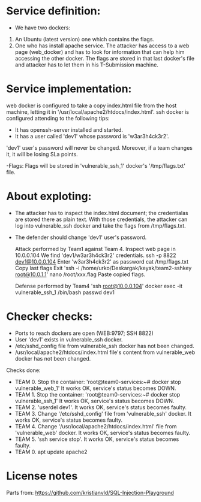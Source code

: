 # Service definition:
- We have two dockers: 
1. An Ubuntu (latest version) one which contains the flags. 
2. One who has install apache service. 
The attacker has access to a web page (web_docker) and has to look for information that can help him accessing the other docker.
The flags are stored in that last docker's file and attacker has to let them in his T-Submission machine. 

# Service implementation:
web docker is configured to take a copy index.html file from the host machine, letting it in '/usr/local/apache2/htdocs/index.html'. 
ssh docker is configured attending to the following tips:
  - It has openssh-server installed and started. 
  - It has a user called 'dev1' whose password is 'w3ar3h4ck3r2'. 

 'dev1' user's password will never be changed. Moreover, if a team changes it, it will be losing SLa points. 
 
-Flags: 
    Flags will be stored in 'vulnerable_ssh_1' docker's '/tmp/flags.txt' file. 

# About exploting:
- The attacker has to inspect the index.html document; the credentialas are stored there as plain text. With those credentials, the attacker can log into vulnerable_ssh docker and take the flags from /tmp/flags.txt.
- The defender should change 'dev1' user's password. 
  
  Attack performed by Team1 against Team 4. 
  Inspect web page in 10.0.0.104
      We find 'dev1/w3ar3h4ck3r2' credentials.
  ssh -p 8822 dev1@10.0.0.104
        Enter 'w3ar3h4ck3r2' as password
  cat /tmp/flags.txt
     Copy last flags
     Exit
  'ssh -i /home/urko/Deskargak/keyak/team2-sshkey root@10.0.1.1'
  nano /root/xxx.flag
    Paste copied flags. 

  Defense performed by Team4
     'ssh root@10.0.0.104'
     docker exec -it vulnerable_ssh_1 /bin/bash
     passwd dev1
     

# Checker checks:
- Ports to reach dockers are open (WEB:9797; SSH 8822)
- User 'dev1' exists in vulnerable_ssh docker. 
- /etc/sshd_config file from vulnerable_ssh docker has not been changed. 
- /usr/local/apache2/htdocs/index.html file's content from vulnerable_web docker has not been changed. 

Checks done: 
- TEAM 0. Stop the container: 'root@team0-services:~# docker stop vulnerable_web_1' It works OK, service's status becomes DOWN. 
- TEAM 1. Stop the container: 'root@team0-services:~# docker stop vulnerable_ssh_1' It works OK, service's status becomes DOWN.
- TEAM 2. 'userdel dev1'. It works OK, service's status becomes faulty. 
- TEAM 3. Change '/etc/sshd_config' file from 'vulnerable_ssh' docker. It works OK, service's status becomes faulty.
- TEAM 4. Change '/usr/local/apache2/htdocs/index.html' file from 'vulnerable_web' docker. It works OK, service's status becomes faulty.
- TEAM 5. 'ssh service stop'. It works OK, service's status becomes faulty. 
- TEAM 0. apt update apache2
# License notes
Parts from:
https://github.com/kristianvld/SQL-Injection-Playground



